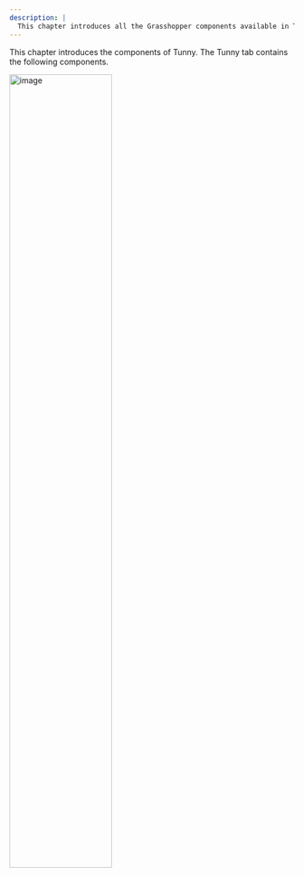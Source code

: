 ```yaml
---
description: |
  This chapter introduces all the Grasshopper components available in Tunny for optimization workflows.
---
```


This chapter introduces the components of Tunny. The Tunny tab contains the
following components.

<img width="60%" alt="image" src="/images/docs_v1/gh-components/component-tab.png">
